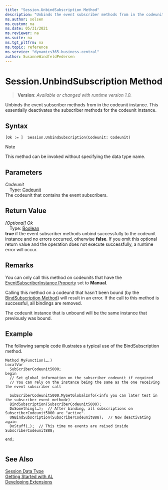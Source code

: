 ```yaml
---
title: "Session.UnbindSubscription Method"
description: "Unbinds the event subscriber methods from in the codeunit instance. This essentially deactivates the subscriber methods for the codeunit instance."
ms.author: solsen
ms.custom: na
ms.date: 05/31/2021
ms.reviewer: na
ms.suite: na
ms.tgt_pltfrm: na
ms.topic: reference
ms.service: "dynamics365-business-central"
author: SusanneWindfeldPedersen
---
```

[//]: # (START>DO_NOT_EDIT)
[//]: # (IMPORTANT:Do not edit any of the content between here and the END>DO_NOT_EDIT.)
[//]: # (Any modifications should be made in the .xml files in the ModernDev repo.)
# Session.UnbindSubscription Method
> **Version**: _Available or changed with runtime version 1.0._

Unbinds the event subscriber methods from in the codeunit instance. This essentially deactivates the subscriber methods for the codeunit instance.


## Syntax
```
[Ok := ]  Session.UnbindSubscription(Codeunit: Codeunit)
```
> [!NOTE]
> This method can be invoked without specifying the data type name.
## Parameters
*Codeunit*  
&emsp;Type: [Codeunit](../codeunit/codeunit-data-type.md)  
The codeunit that contains the event subscribers.  


## Return Value
*[Optional] Ok*  
&emsp;Type: [Boolean](../boolean/boolean-data-type.md)  
**true** if the event subscriber methods unbind successfully to the codeunit instance and no errors occurred, otherwise **false**. If you omit this optional return value and the operation does not execute successfully, a runtime error will occur.  


[//]: # (IMPORTANT: END>DO_NOT_EDIT)

## Remarks  
 You can only call this method on codeunits that have the [EventSubscriberInstance Property](../../properties/devenv-eventsubscriberinstance-property.md) set to **Manual**.  
  
 Calling this method on a codeunit that hasn't been bound \(by the [BindSubscription Method](../../methods-auto/session/session-bindsubscription-method.md)\) will result in an error. If the call to this method is successful, all bindings are removed.  
  
 The codeunit instance that is unbound will be the same instance that previously was bound.  
  
## Example  
 The following sample code illustrates a typical use of the BindSubscription method.  
  
```  
Method MyFunction(….)  
LocalVar  
  SubScriberCodeunit5000;  
begin 
  // Set global information on the subscriber codeunit if required  
  // You can rely on the instance being the same as the one receiving the event subscriber call  
  
  SubScriberCodeunit5000.MySetGlobalInfo(<info you can later test in the subscriber event method>)  
  BindSubscription(SubscriberCodeunit5000);  
  DoSomething(…);  // After binding, all subscriptions on SubscriberCodeunit5000 are "active".  
  UNBindSubscription(SubscriberCodeunit888);  // Now deactivating again  
  DoStuff(…);  // This time no events are raised inside SubscriberCodeunit888;  
  
end;  
  
```  

## See Also
[Session Data Type](session-data-type.md)  
[Getting Started with AL](../../devenv-get-started.md)  
[Developing Extensions](../../devenv-dev-overview.md)